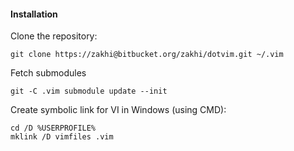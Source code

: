 #### Installation

Clone the repository:

    git clone https://zakhi@bitbucket.org/zakhi/dotvim.git ~/.vim
    
Fetch submodules

    git -C .vim submodule update --init

Create symbolic link for VI in Windows (using CMD):

    cd /D %USERPROFILE%
    mklink /D vimfiles .vim

